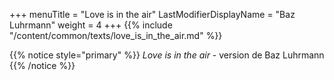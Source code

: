 +++
menuTitle = "Love is in the air"
LastModifierDisplayName = "Baz Luhrmann"
weight = 4
+++
{{% include "/content/common/texts/love_is_in_the_air.md" %}}

{{% notice style="primary" %}}
*Love is in the air* - version de Baz Luhrmann
{{% /notice %}}